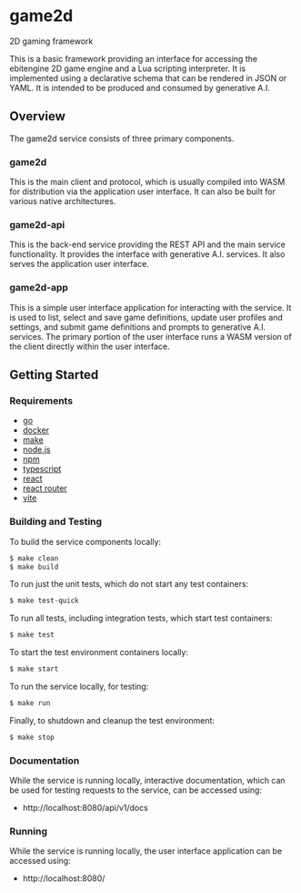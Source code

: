# game2d
2D gaming framework

This is a basic framework providing an interface for accessing the ebitengine
2D game engine and a Lua scripting interpreter. It is implemented using a
declarative schema that can be rendered in JSON or YAML. It is intended to be
produced and consumed by generative A.I.

## Overview

The game2d service consists of three primary components.

### game2d

This is the main client and protocol, which is usually compiled into WASM for
distribution via the application user interface. It can also be built for
various native architectures.

### game2d-api

This is the back-end service providing the REST API and the main service
functionality. It provides the interface with generative A.I. services. It also
serves the application user interface.

### game2d-app

This is a simple user interface application for interacting with the service.
It is used to list, select and save game definitions, update user profiles and
settings, and submit game definitions and prompts to generative A.I. services.
The primary portion of the user interface runs a WASM version of the client
directly within the user interface.

## Getting Started

### Requirements

- [go](https://go.dev/dl/)
- [docker](https://docs.docker.com/get-docker/)
- [make](https://www.gnu.org/software/make/)
- [node.js](https://nodejs.org/)
- [npm](https://www.npmjs.com/)
- [typescript](https://www.typescriptlang.org/)
- [react](https://react.dev/)
- [react router](https://reactrouter.com/)
- [vite](https://vite.dev/)

### Building and Testing

To build the service components locally:

```sh
$ make clean
$ make build
```

To run just the unit tests, which do not start any test containers:

```sh
$ make test-quick
```

To run all tests, including integration tests, which start test containers:

```sh
$ make test
```

To start the test environment containers locally:

```sh
$ make start
```

To run the service locally, for testing:

```sh
$ make run
```

Finally, to shutdown and cleanup the test environment:

```sh
$ make stop
```

### Documentation

While the service is running locally, interactive documentation, which can be
used for testing requests to the service, can be accessed using:

- http://localhost:8080/api/v1/docs

### Running

While the service is running locally, the user interface application can be
accessed using:

- http://localhost:8080/
